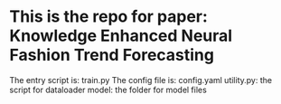 # This is the repo for paper: Knowledge Enhanced Neural Fashion Trend Forecasting

The entry script is: train.py
The config file is: config.yaml
utility.py: the script for dataloader
model: the folder for model files
